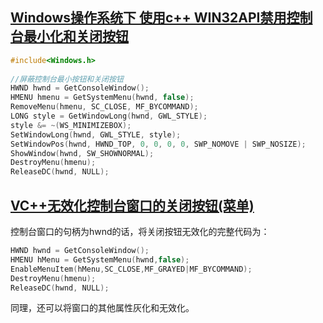 ## [Windows操作系统下 使用c++ WIN32API禁用控制台最小化和关闭按钮](https://www.cnblogs.com/zhangdewang/p/10032285.html)
```cpp
#include<Windows.h>    
 
//屏蔽控制台最小按钮和关闭按钮
HWND hwnd = GetConsoleWindow();
HMENU hmenu = GetSystemMenu(hwnd, false);
RemoveMenu(hmenu, SC_CLOSE, MF_BYCOMMAND);
LONG style = GetWindowLong(hwnd, GWL_STYLE);
style &= ~(WS_MINIMIZEBOX);
SetWindowLong(hwnd, GWL_STYLE, style);
SetWindowPos(hwnd, HWND_TOP, 0, 0, 0, 0, SWP_NOMOVE | SWP_NOSIZE);
ShowWindow(hwnd, SW_SHOWNORMAL);
DestroyMenu(hmenu);
ReleaseDC(hwnd, NULL);
```
 
 ## [VC++无效化控制台窗口的关闭按钮(菜单)](https://blog.csdn.net/sunnysab/article/details/9367037)
 控制台窗口的句柄为hwnd的话，将关闭按钮无效化的完整代码为：
 ```cpp
HWND hwnd = GetConsoleWindow();
HMENU hMenu = GetSystemMenu(hwnd,false);
EnableMenuItem(hMenu,SC_CLOSE,MF_GRAYED|MF_BYCOMMAND);
DestroyMenu(hmenu);
ReleaseDC(hwnd, NULL);
```
同理，还可以将窗口的其他属性灰化和无效化。
